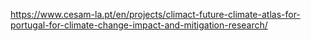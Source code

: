https://www.cesam-la.pt/en/projects/climact-future-climate-atlas-for-portugal-for-climate-change-impact-and-mitigation-research/
